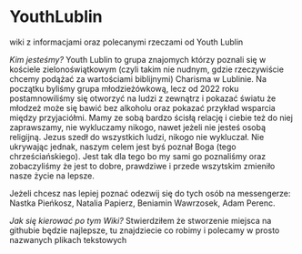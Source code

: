 # YouthLublin
wiki z informacjami oraz polecanymi rzeczami od Youth Lublin

 *Kim jesteśmy?*
Youth Lublin to grupa znajomych którzy poznali się w kościele zielonoświątkowym (czyli takim nie nudnym, gdzie rzeczywiście chcemy podążać za wartościami biblijnymi) Charisma w Lublinie. Na początku byliśmy grupa młodzieżówkową, lecz od 2022 roku postamnowiliśmy się otworzyć na ludzi z zewnątrz i pokazać światu że młodzeż może się bawić bez alkoholu oraz pokazać przykład wsparcia między przyjaciółmi.
Mamy ze sobą bardzo ścisłą relację i ciebie też do niej zaprawszamy, nie wykluczamy nikogo, nawet jeżeli nie jesteś osobą religijną. Jezus szedł do wszystkich ludzi, nikogo nie wykluczał.
Nie ukrywając jednak, naszym celem jest byś poznał Boga (tego chrześciańskiego). Jest tak dla tego bo my sami go poznaliśmy oraz zobaczyliśmy że jest to dobre, prawdziwe i przede wszytskim zmieniło nasze życie na lepsze.

Jeżeli chcesz nas lepiej poznać odezwij się do tych osób na messengerze: Nastka Pieńkosz, Natalia Papierz, Beniamin Wawrzosek, Adam Perenc.

 *Jak się kierować po tym Wiki?*
 Stwierdziłem że stworzenie miejsca na githubie będzie najlepsze, tu znajdziecie co robimy i polecamy w prosto nazwanych plikach tekstowych
